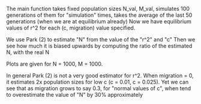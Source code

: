The main function takes fixed population sizes N_val, M_val, simulates 100 generations of them for "simulation" times, takes the average of the last 50 generations (when we are at equilibrium already) 
Now we have equilibrium values of r^2 for each (c, migration) value specified.

We use Park (2) to estimate "N" from the value of the "r^2" and "c"
Then we see how much it is biased upwards by computing the ratio of the estimated N, with the real N

Plots are given for N = 1000, M = 1000. 

In general Park (2) is not a very good estimator for r^2. 
When migration = 0, it estimates 2x population sizes for low c (c = 0.01, c = 0.025).
Yet we can see that as migration grows to say 0.3, for "normal values of c", when tend to overestimate the value of "N" by 30% approximately
